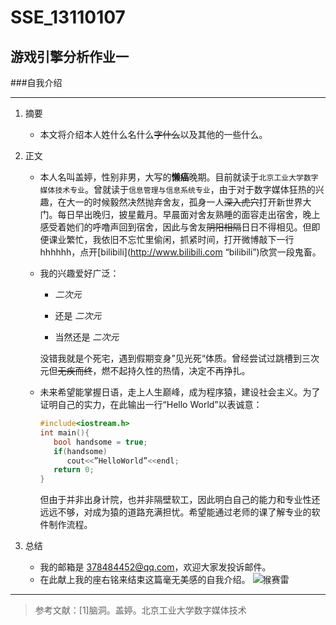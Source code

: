 # SSE_13110107
## 游戏引擎分析作业一 

###自我介绍

*********

1. 摘要
   * 本文将介绍本人姓什么名什么~~字什么~~以及其他的一些什么。

2. 正文
   * 本人名叫盖婷，性别非男，大写的**懒癌**晚期。目前就读于```北京工业大学数字媒体技术专业```。曾就读于```信息管理与信息系统专业```，由于对于数字媒体狂热的兴趣，在大一的时候毅然决然抛弃舍友，孤身一人~~深入虎穴~~打开新世界大门。每日早出晚归，披星戴月。早晨面对舍友熟睡的面容走出宿舍，晚上感受着她们的呼噜声回到宿舍，因此与舍友~~阴阳相隔~~日日不得相见。但即便课业繁忙，我依旧不忘忙里偷闲，抓紧时间，打开微博敲下一行hhhhhh，点开[bilibili](http://www.bilibili.com “bilibili”)欣赏一段鬼畜。
   * 我的兴趣爱好广泛：
      * *二次元*
      
      * 还是 *二次元*
      
      * 当然还是 *二次元*

     没错我就是个死宅，遇到假期变身”见光死“体质。曾经尝试过跳槽到三次元但~~无疾而终~~，燃不起持久性的热情，决定不再挣扎。

   * 未来希望能掌握日语，走上人生巅峰，成为程序猿，建设社会主义。为了证明自己的实力，在此输出一行“Hello World”以表诚意：

     ```c
     #include<iostream.h>
     int main(){
        bool handsome = true;
        if(handsome)
           cout<<”HelloWorld”<<endl;
        return 0;
     }
     ```

      但由于并非出身计院，也并非隔壁软工，因此明白自己的能力和专业性还远远不够，对成为猿的道路充满担忧。希望能通过老师的课了解专业的软件制作流程。


3. 总结
   * 我的邮箱是 [378484452@qq.com](https://mail.qq.com/cgi-bin/loginpage)，欢迎大家发投诉邮件。
   * 在此献上我的座右铭来结束这篇毫无美感的自我介绍。
   ![猴赛雷](http://ww4.sinaimg.cn/large/b10a8131gw1f0xkhhbwwlj20hf0ka40r.jpg)

*************

> 参考文献：[1]脑洞。盖婷。北京工业大学数字媒体技术

